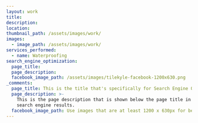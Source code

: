 ```yaml
---
layout: work
title: 
description:
location:
thumbnail_path: /assets/images/work/
images:
  - image_path: /assets/images/work/
services_performed:
  - name: Waterproofing
search_engine_optimization:
  page_title:
  page_description: 
  facebook_image_path: /assets/images/tilekyle-facebook-1200x630.png
_comments:
  page_title: This is the title that's specifically for Search Engine Optimization.
  page_description: >-
    This is the page description that is shown below the page title in the
    search engine results.
  facebook_image_path: Use images that are at least 1200 x 630px for best results or a minimum of at least 600 x 315px. 
---
```

